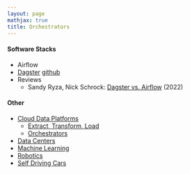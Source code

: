 ```yaml
---
layout: page
mathjax: true
title: Orchestrators
---
```

#### Software Stacks
* Airflow
* [Dagster](https://dagster.io) [github](https://github.com/dagster-io/dagster)
* Reviews
  * Sandy Ryza, Nick Schrock: [Dagster vs. Airflow](https://dagster.io/blog/dagster-airflow) (2022)

#### Other
* [Cloud Data Platforms](/cloud_data_platforms)
  * [Extract, Transform, Load](/cloud_data_platform/extract_transform_load)
  * [Orchestrators](/cloud_data_platforms/orchestrators)
* [Data Centers](/data_centers)
* [Machine Learning](/machine_learning)
* [Robotics](/robotics)
* [Self Driving Cars](/self_driving_cars)

